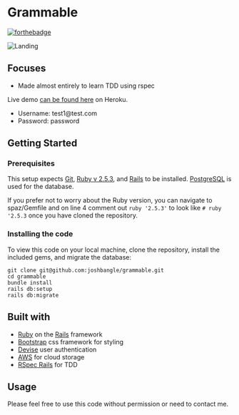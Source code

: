 # Grammable

[![forthebadge](https://forthebadge.com/images/badges/made-with-ruby.svg)](https://forthebadge.com)

![Landing](readmeImages/grammable.png)

  ## Focuses
  * Made almost entirely to learn TDD using rspec

Live demo [can be found here](https://grammable-josh-bangle.herokuapp.com/) on Heroku.

* Username: test1@test.<span></span>com
* Password: password

## Getting Started

### Prerequisites

This setup expects [Git](https://git-scm.com/downloads), [Ruby v 2.5.3](https://www.ruby-lang.org/en/documentation/installation/), and [Rails](https://gorails.com/setup/) to be installed. [PostgreSQL](https://www.postgresql.org/download/) is used for the database.

If you prefer not to worry about the Ruby version, you can navigate to spaz/Gemfile and on line 4 comment out `ruby '2.5.3'` to look like `# ruby '2.5.3` once you have cloned the repository.

### Installing the code

To view this code on your local machine, clone the repository, install the included gems, and migrate the database:
```
git clone git@github.com:joshbangle/grammable.git
cd grammable
bundle install
rails db:setup
rails db:migrate
```

## Built with

* [Ruby](https://www.ruby-lang.org/en/documentation/installation/) on the [Rails](https://gorails.com/setup/) framework
* [Bootstrap](https://getbootstrap.com/) css framework for styling
* [Devise](https://github.com/heartcombo/devise) user authentication
* [AWS](https://aws.amazon.com/) for cloud storage
* [RSpec Rails](https://github.com/rspec/rspec-rails) for TDD


## Usage
Please feel free to use this code without permission or need to contact me.   

